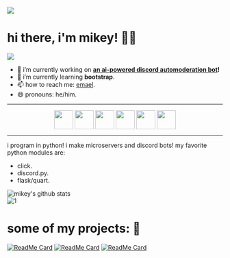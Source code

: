 ![](https://mikey.has-no-bra.in/565OmB6of.png)
# hi there, i'm mikey! 👋🏽
![](https://komarev.com/ghpvc/?username=isigebengu-mikey)
- 🔭 i’m currently working on **[an ai-powered discord automoderation bot](https://wasabi.terabyteis.me)!**
- 🌱 i’m currently learning **bootstrap**.
- 📫 how to reach me: [emael](mailto:terabyte@terabyteis.me?subject=hi%20yes%20it%20me&body=ayo%20what's%20good%20boe).
- 😄 pronouns: he/him.

<hr/>

<p align = 'center'>
<img width ='44px' align='center' src ='https://raw.githubusercontent.com/rahulbanerjee26/githubAboutMeGenerator/main/icons/flask.svg'>
<img width ='44px' align='center' src ='https://raw.githubusercontent.com/rahulbanerjee26/githubAboutMeGenerator/main/icons/python.svg'>
<img width ='44px' align='center' src ='https://raw.githubusercontent.com/rahulbanerjee26/githubAboutMeGenerator/main/icons/discord.svg'>
<img width ='44px' align='center' src ='https://raw.githubusercontent.com/rahulbanerjee26/githubAboutMeGenerator/main/icons/css.svg'>
<img width ='44px' align='center' src ='https://raw.githubusercontent.com/rahulbanerjee26/githubAboutMeGenerator/main/icons/html.svg'>
<img width ='44px' align='center' src ='https://raw.githubusercontent.com/rahulbanerjee26/githubProfileReadmeGenerator/main/icons/go.svg'>
</p>

<hr/>

i program in python! i make microservers and discord bots! my favorite python modules are:
- click.
- discord.py.
- flask/quart.

![mikey's github stats](https://github-readme-stats.vercel.app/api?username=terabyte3&count_private=false&theme=dark&show_icons=true)\
![1](https://github-readme-stats.vercel.app/api/top-langs/?username=terabyte3&count_private=false&theme=dark)
# some of my projects: 🔨
[![ReadMe Card](https://github-readme-stats.vercel.app/api/pin/?username=terabyte3&repo=repltable&theme=dark&)](https://github.com/terabyte3/repltable)
[![ReadMe Card](https://github-readme-stats.vercel.app/api/pin/?username=terabyte3&repo=obscord&theme=dark&)](https://github.com/terabyte3/obscord)
[![ReadMe Card](https://github-readme-stats.vercel.app/api/pin/?username=terabyte3&repo=discord-ext-forms&theme=dark&)](https://github.com/terabyte3/discord-ext-forms)
